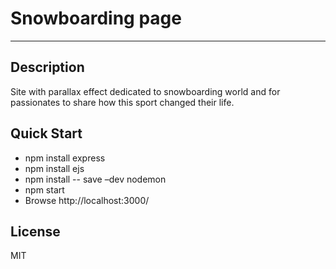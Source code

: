 # Snowboarding page
***

## Description
Site with parallax effect dedicated to snowboarding world and for passionates to share how this sport changed their life.

## Quick Start

* npm install express 
* npm install ejs
* npm install -- save –dev nodemon
* npm start
* Browse http://localhost:3000/

## License
MIT
